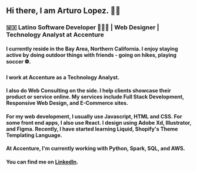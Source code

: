 ## Hi there, I am Arturo Lopez. 👋🏾
### 🇲🇽 Latino Software Developer 👨🏾‍💻 | Web Designer | Technology Analyst at Accenture

#### I currently reside in the Bay Area, Northern California. I enjoy staying active by doing outdoor things with friends - going on hikes, playing soccer ⚽.

#### I work at Accenture as a Technology Analyst.

#### I also do Web Consulting on the side. I help clients showcase their product or service online. My services include Full Stack Development, Responsive Web Design, and E-Commerce sites.

#### For my web development, I usually use Javascript, HTML and CSS. For some front end apps, I also use React. I design using Adobe Xd, Illustrator, and Figma. Recently, I have started learning Liquid, Shopify's Theme Templating Language.

#### At Accenture, I'm currently working with Python, Spark, SQL, and AWS.

<!--
**alopez96/alopez96** is a ✨ _special_ ✨ repository because its `README.md` (this file) appears on your GitHub profile.

Here are some ideas to get you started:

- 🔭 I’m currently working on ...
- 🌱 I’m currently learning ...
- 👯 I’m looking to collaborate on ...
- 🤔 I’m looking for help with ...
- 💬 Ask me about ...
- 📫 How to reach me: ...
- 😄 Pronouns: ...
- ⚡ Fun fact: ...
-->

<!-- Links to your social media accounts -->

<!-- https://www.linkedin.com/in/rturolopez/ - automatic!
[LinkedIn](https://www.linkedin.com/in/rturolopez/) -->

#### You can find me on [LinkedIn](https://www.linkedin.com/in/rturolopez/).
